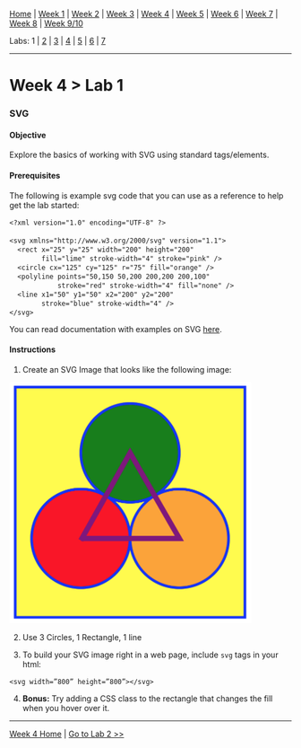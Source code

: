 [Home](/README.MD) | [Week 1](../../week-01/ReadMe.md) | [Week 2](../../week-02/ReadMe.md) | [Week 3](../../week-03/ReadMe.md) | [Week 4](../../week-04/ReadMe.md) | [Week 5](../../week-05/ReadMe.md) | [Week 6](../../week-06/ReadMe.md) | [Week 7](../../week-07/ReadMe.md) | [Week 8](../../week-08/ReadMe.md) | [Week 9/10](../../week-09_10/ReadMe.md)

Labs: 1 | [2](./lab-02.md) | [3](./lab-03.md) | [4](./lab-04.md) | [5](./lab-05.md) | [6](./lab-06.md) | [7](./lab-07.md)

---


# Week 4 > Lab 1

### SVG

#### Objective

Explore the basics of working with SVG using standard tags/elements.

#### Prerequisites

The following is example svg code that you can use as a reference to help get the lab started:

```
<?xml version="1.0" encoding="UTF-8" ?>

<svg xmlns="http://www.w3.org/2000/svg" version="1.1">
  <rect x="25" y="25" width="200" height="200"
        fill="lime" stroke-width="4" stroke="pink" />
  <circle cx="125" cy="125" r="75" fill="orange" />
  <polyline points="50,150 50,200 200,200 200,100"
            stroke="red" stroke-width="4" fill="none" />
  <line x1="50" y1="50" x2="200" y2="200"
        stroke="blue" stroke-width="4" />
</svg>
```

You can read documentation with examples on SVG [here](https://www.w3schools.com/graphics/svg_intro.asp).

#### Instructions

1. Create an SVG Image that looks like the following image:

![SVG Image](../../public/img/svg.png)

2. Use 3 Circles, 1 Rectangle, 1 line

3. To build your SVG image right in a web page, include `svg` tags in your html:

```
<svg width=”800” height=”800”></svg>
```

4. **Bonus:** Try adding a CSS class to the rectangle that changes the fill when you hover over it.
---
[Week 4 Home](../ReadMe.md) | [Go to Lab 2 >>](./lab-02.md)
